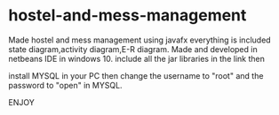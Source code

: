 # hostel-and-mess-management

Made hostel and mess management using javafx everything is included state diagram,activity diagram,E-R diagram.
Made and developed in netbeans IDE  in windows 10.
include all the jar libraries in the link then 

install MYSQL in your PC then change the username to "root" and the password to "open" in MYSQL.





ENJOY
